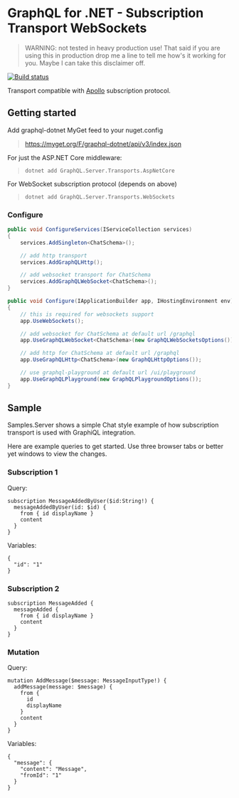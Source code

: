 GraphQL for .NET - Subscription Transport WebSockets
====================================================

>WARNING: not tested in heavy production use! That said if you are using this in production
>drop me a line to tell me how's it working for you. Maybe I can take this disclaimer off.

[![Build status](https://ci.appveyor.com/api/projects/status/x0nf67vfao60wf7e/branch/master?svg=true)](https://ci.appveyor.com/project/graphql-dotnet-ci/server/branch/master)

Transport compatible with [Apollo](https://github.com/apollographql/subscriptions-transport-ws) subscription protocol.

## Getting started

Add graphql-dotnet MyGet feed to your nuget.config
>https://myget.org/F/graphql-dotnet/api/v3/index.json

For just the ASP.NET Core middleware:
>`dotnet add GraphQL.Server.Transports.AspNetCore`

For WebSocket subscription protocol (depends on above)
>`dotnet add GraphQL.Server.Transports.WebSockets`

### Configure

``` csharp
public void ConfigureServices(IServiceCollection services)
{
    services.AddSingleton<ChatSchema>();

    // add http transport    
    services.AddGraphQLHttp();

    // add websocket transport for ChatSchema
    services.AddGraphQLWebSocket<ChatSchema>();
}

public void Configure(IApplicationBuilder app, IHostingEnvironment env)
{
    // this is required for websockets support
    app.UseWebSockets();

    // add websocket for ChatSchema at default url /graphql
    app.UseGraphQLWebSocket<ChatSchema>(new GraphQLWebSocketsOptions());

    // add http for ChatSchema at default url /graphql
    app.UseGraphQLHttp<ChatSchema>(new GraphQLHttpOptions());

    // use graphql-playground at default url /ui/playground
    app.UseGraphQLPlayground(new GraphQLPlaygroundOptions());
}

```

## Sample

Samples.Server shows a simple Chat style example of how subscription transport is used
with GraphiQL integration.

Here are example queries to get started. Use three browser tabs or better yet windows 
to view the changes.

### Subscription 1

Query:

```
subscription MessageAddedByUser($id:String!) {
  messageAddedByUser(id: $id) {
    from { id displayName }
    content
  }
}
```

Variables:

```
{
  "id": "1"
}
```

### Subscription 2

```
subscription MessageAdded {
  messageAdded {
    from { id displayName }
    content
  }
}
```

### Mutation

Query:

```
mutation AddMessage($message: MessageInputType!) {
  addMessage(message: $message) {
    from {
      id
      displayName
    }
    content
  }
}
```

Variables: 

```
{
  "message": {
    "content": "Message",
    "fromId": "1"
  }
}
```
